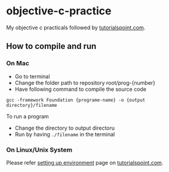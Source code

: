objective-c-practice
====================

My objective c practicals followed by [tutorialspoint.com](http://www.tutorialspoint.com/).

## How to compile and run

### On Mac

* Go to terminal
* Change the folder path to repository root/prog-{number}
* Have following command to compile the source code

```
gcc -framework Foundation {programe-name} -o {output directory}/filename

```

To run a program

* Change the directory to output directoru
* Run by having `./filename` in the terminal

### On Linux/Unix System

Please refer [setting up environment](http://www.tutorialspoint.com/objective_c/objective_c_environment_setup.htm) page on [tutorialspoint.com](http://www.tutorialspoint.com/).